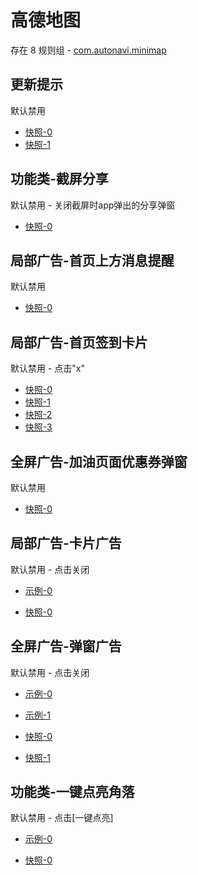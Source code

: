 # 高德地图

存在 8 规则组 - [com.autonavi.minimap](/src/apps/com.autonavi.minimap.ts)

## 更新提示

默认禁用

- [快照-0](https://i.gkd.li/i/13379094)
- [快照-1](https://i.gkd.li/i/13379426)

## 功能类-截屏分享

默认禁用 - 关闭截屏时app弹出的分享弹窗

- [快照-0](https://i.gkd.li/i/13473388)

## 局部广告-首页上方消息提醒

默认禁用

- [快照-0](https://i.gkd.li/i/12642830)

## 局部广告-首页签到卡片

默认禁用 - 点击"x"

- [快照-0](https://i.gkd.li/i/12642842)
- [快照-1](https://i.gkd.li/i/12642845)
- [快照-2](https://i.gkd.li/i/12818770)
- [快照-3](https://i.gkd.li/i/13764540)

## 全屏广告-加油页面优惠券弹窗

默认禁用

- [快照-0](https://i.gkd.li/i/12642857)

## 局部广告-卡片广告

默认禁用 - 点击关闭

- [示例-0](https://m.gkd.li/57941037/071a07d2-c760-4f15-9359-f54bf51b6205)

- [快照-0](https://i.gkd.li/i/14715295)

## 全屏广告-弹窗广告

默认禁用 - 点击关闭

- [示例-0](https://m.gkd.li/57941037/660ef360-eee8-4fb8-9764-7a1822ccb6e9)
- [示例-1](https://m.gkd.li/57941037/e059109b-f4bb-4ed6-81a8-6010b51ebfd5)

- [快照-0](https://i.gkd.li/i/14800704)
- [快照-1](https://i.gkd.li/i/14809993)

## 功能类-一键点亮角落

默认禁用 - 点击[一键点亮]

- [示例-0](https://m.gkd.li/57941037/1fd33208-e81d-4da6-a23c-4d562a8e0ae0)

- [快照-0](https://i.gkd.li/i/14881505)
